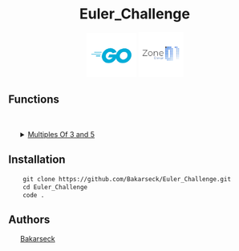 <h1 align="center">Euler_Challenge</h1>

<p align="center">
    <img src="logo/golang.png" width="100px"/>
    <img src="logo/zone01.png" width="90px"/>
</p>

<h2> Functions </h2>

<br>
<ul>
    <details>
        <summary><a href="Readme/multiplesOf3and5.md">Multiples Of 3 and 5</a></summary>
        <br>
        <p>&ensp; &ensp; &ensp; This Function consist to sum all the multiples of 3 and 5 who are under a given number.
        If we list all the natural numbers below 10 that are multiples of 3 or 5, we get 3, 5, 6 and 9. The sum of these multiples is 23.
        This function find the sum of all the multiples of 3 or 5 below the provided parameter value number.
        </p>
        <br>
        <br>
    </details>
</ul>

<h2> Installation </h2>

```console
    git clone https://github.com/Bakarseck/Euler_Challenge.git
    cd Euler_Challenge
    code .
```




<h2>Authors</h2>
<ul>
<a href="github.com/Bakarseck" margin="10px"> Bakarseck </a>
</ul>
